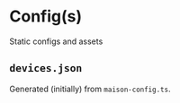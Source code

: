# Config(s)

Static configs and assets

## `devices.json`

Generated (initially) from `maison-config.ts`.
